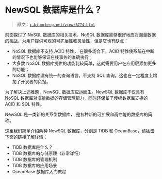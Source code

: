 # NewSQL 数据库是什么？

> 原文：[`c.biancheng.net/view/6774.html`](http://c.biancheng.net/view/6774.html)

前面探讨了 NoSQL 数据库的相关技术，NoSQL 数据库能够很好地应对海量数据的挑战，为用户提供可观的可扩展性和灵活性，但是它也有缺点：

*   NoSQL 数据库不支持 ACID 特性， 在很多场合下，ACID 特性使系统在中断的情况下也能够保证在线事务的准确执行；
*   大多数 NoSQL 数据库提供的功能比较简单，这就需要用户在应用层添加更多的功能；
*   NoSQL 数据库没有统一的查询语言，不支持 SQL 查询，这也在一定程度上增加了开发者的负担。

为了解决上述难题，NewSQL 数据库应运而生。NewSQL 数据库不仅具有 NoSQL 数据库对海量数据的存储管理能力，同时还保留了传统数据库支持的 ACID 和 SQL 特性。

NewSQL 是一类新的关系型数据库， 是各种新的可扩展和高性能的数据库的简称。

这里我们简单介绍两种 NewSQL 数据库，分别是 TiDB 和 OceanBase，请猛击下面的链接了解详情：

*   TiDB 数据库是什么？
*   TiDB 数据库的存储原理（非常详细）
*   TiDB 数据库的管理机制
*   TiDB 数据库的应用场景
*   OceanBase 数据库入门教程